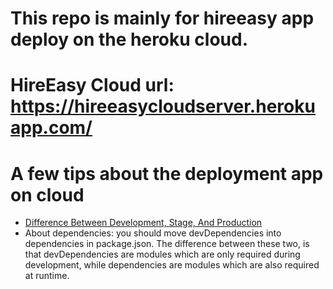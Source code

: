 	
# This repo is mainly for hireeasy app deploy on the heroku cloud.
# HireEasy Cloud url:  https://hireeasycloudserver.herokuapp.com/
# A few tips about the deployment app on cloud

* [Difference Between Development, Stage, And Production](https://dev.to/flippedcoding/difference-between-development-stage-and-production-d0p)
* About dependencies: you should move devDependencies into dependencies in package.json. The difference between these two, is that devDependencies are modules which are only required during development, while dependencies are modules which are also required at runtime.

		

